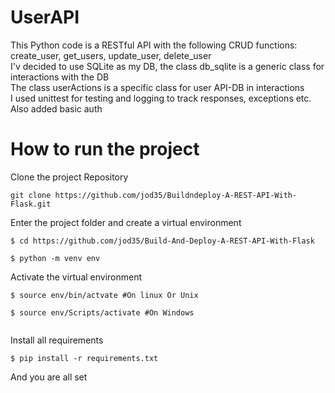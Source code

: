 # UserAPI
This Python code is a RESTful API with the following CRUD functions:<br>
create_user, get_users, update_user, delete_user<br>
I'v decided to use SQLite as my DB, the class db_sqlite is a generic class for interactions with the DB<br>
The class userActions is a specific class for user API-DB in interactions<br>
I used unittest for testing and logging to track responses, exceptions etc.<br>
Also added basic auth<br>

# How to run the project

Clone the project Repository
```
git clone https://github.com/jod35/Buildndeploy-A-REST-API-With-Flask.git

```

Enter the project folder and create a virtual environment
``` 
$ cd https://github.com/jod35/Build-And-Deploy-A-REST-API-With-Flask 

$ python -m venv env 

```

Activate the virtual environment
``` 
$ source env/bin/actvate #On linux Or Unix

$ source env/Scripts/activate #On Windows 
 
```

Install all requirements

```
$ pip install -r requirements.txt
```

And you are all set
